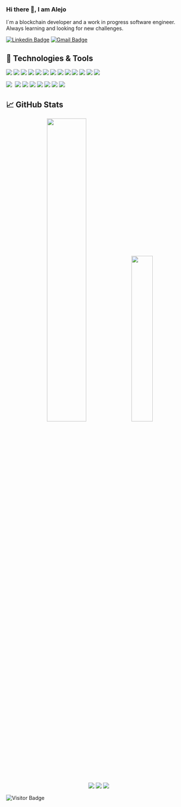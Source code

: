 ### Hi there 👋, I am Alejo

I´m a blockchain developer and a work in progress software engineer. Always learning and looking for new challenges.

[![Linkedin Badge](https://img.shields.io/badge/-AlejoLovallo-blue?style=plastic&logo=Linkedin&logoColor=white&link=https://www.linkedin.com/in/alejo-ezequiel-lovallo-3340b315b/)](https://www.linkedin.com/in/alejo-ezequiel-lovallo-3340b315b/)
[![Gmail Badge](https://img.shields.io/badge/-alejoe.lovallo@gmail.com-c14438?style=plastic&logo=Gmail&logoColor=white&link=mailto:alejoe.lovallo@gmail.com)](mailto:alejoe.lovallo@gmail.com)

## 🔧 Technologies & Tools
![](https://img.shields.io/badge/OS-Linux-informational?style=flat&logo=linux&logoColor=white&color=2bbc8a)
![](https://img.shields.io/badge/Code-Solidity-informational?style=flat&Color=white&color=2bbc8a)
![](https://img.shields.io/badge/Code-Hardhat-informational?style=flat&Color=white&color=2bbc8a)
![](https://img.shields.io/badge/Code-Graphql-informational?style=flat&logo=graphql&Color=white&color=2bbc8a)
![](https://img.shields.io/badge/Code-JavaScript-informational?style=flat&logo=javascript&logoColor=white&color=2bbc8a)
![](https://img.shields.io/badge/Code-React-informational?style=flat&logo=react&logoColor=white&color=2bbc8a)
![](https://img.shields.io/badge/Code-Redux-informational?style=flat&logo=redux&logoColor=white&color=2bbc8a)
![](https://img.shields.io/badge/Code-React_Router-informational?style=flat&logo=react-router&logoColor=white&color=2bbc8a)
![](https://img.shields.io/badge/Code-Node-informational?style=flat&logo=node.js&logoColor=white&color=2bbc8a)
![](https://img.shields.io/badge/Code-Express-informational?style=flat&Color=white&color=2bbc8a)
![](https://img.shields.io/badge/Code-Typescript-informational?style=flat&logo=typescript&logoColor=white&color=2bbc8a)
![](https://img.shields.io/badge/Code-HTML5-informational?style=flat&logo=html5&logoColor=white&color=2bbc8a)
![](https://img.shields.io/badge/Code-CSS3-informational?style=flat&logo=css3&logoColor=white&color=2bbc8a)

![](https://img.shields.io/badge/Tools-AWS-informational?style=flat&logo=aws&logoColor=white&color=2bbc8a)
![]()
![](https://img.shields.io/badge/Shell-Bash-informational?style=flat&logo=gnu-bash&logoColor=white&color=2bbc8a)
![](https://img.shields.io/badge/Tools-PostgreSQL-informational?style=flat&logo=postgresql&logoColor=white&color=2bbc8a)
![](https://img.shields.io/badge/Tools-MongoDB-informational?style=flat&logo=mongodb&logoColor=white&color=2bbc8a)
![](https://img.shields.io/badge/Tools-Docker-informational?style=flat&logo=docker&logoColor=white&color=2bbc8a)
![](https://img.shields.io/badge/Tools-Ubuntu-informational?style=flat&logo=ubuntu&logoColor=white&color=2bbc8a)
![](https://img.shields.io/badge/Cloud-Digital_Ocean-informational?style=flat&logo=digitalocean&logoColor=white&color=2bbc8a)
![](https://img.shields.io/badge/Cloud-Netlify-informational?style=flat&logo=netlify&logoColor=white&color=2bbc8a)

## &#x1f4c8; GitHub Stats

  <p align="center">
  <img width="46%" src="https://github-readme-stats.vercel.app/api?username=AlejoLovallo&show_icons=true&bg_color=0d1117&theme=github_dark&include_all_commits=true&count_private=true"/>
  <img width="34%" src="https://github-readme-stats.vercel.app/api/top-langs/?username=AlejoLovallo&layout=compact&langs_count=8&theme=github_dark&hide=html,tex"/>
  </p>

  <p align="center">
  <a href="https://gitstats.me/AlejoLovallo"><img src="https://img.shields.io/badge/-AlejoLovallo-black?style=flat&labelColor=black&logo=github&logoColor=white"/></a>
  <a href="https://www.linkedin.com/in/alejo-ezequiel-lovallo-3340b315b/"><img src="https://img.shields.io/badge/-Alejo%20Lovallo%20-0077B5?style=flat&logo=Linkedin&logoColor=white"/></a>
  <a href="mailto:alejoe.lovallo@gmail.com"><img src="https://img.shields.io/badge/-alejoe.lovallo@gmail.com-D14836?style=flat&logo=Gmail&logoColor=white"/></a>
  </p>

![Visitor Badge](https://visitor-badge.laobi.icu/badge?page_id=AlejoLovallo.AlejoLovallo)

<!-- ## 🏆 GitHub Trophies-->

<!-- [![trophy](https://github-profile-trophy.vercel.app/?username=mariano-aguero&theme=flat&column=7)](https://github.com/ryo-ma/github-profile-trophy)-->


<!-- icons with padding -->

[1.1]: http://i.imgur.com/0o48UoR.png (github icon with padding)

<!-- icons without padding -->

[1.2]: http://i.imgur.com/9I6NRUm.png (github icon without padding)
[2.2]: https://raw.githubusercontent.com/AlejoLovallo/AlejoLovallo/master/linkedin-3-16.png (LinkedIn icon without padding)


<!-- links to your social media accounts -->

[1]: https://github.com/AlejoLovallo
[2]: https://www.linkedin.com/in/alejo-ezequiel-lovallo-3340b315b/
